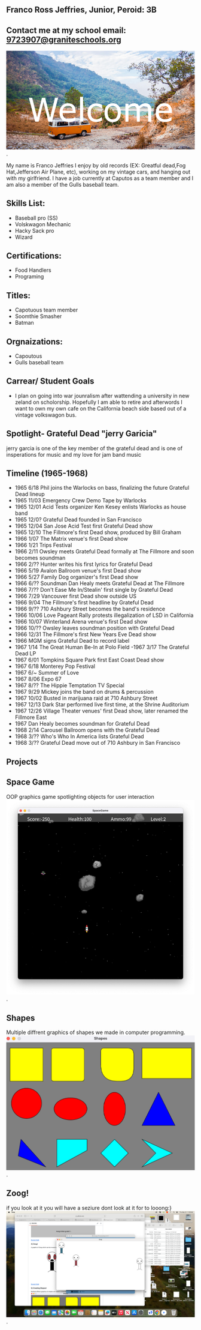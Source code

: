 ## Franco Ross Jeffries, Junior, Peroid: 3B
## Contact me at my school email: 9723907@graniteschools.org
![Image Alt](https://github.com/swisscheese1010/ecsportfolio/blob/c7b531b70b7208ec2cec3b75778e60162df3a3a1/images/welcome.png).

My name is Franco Jeffries I enjoy by old records (EX: Greatful dead,Fog Hat,Jefferson Air Plane, etc), working on my vintage cars, and hanging out with my girlfriend. I have a job currently at Caputos as a team member and I am also a member of the Gulls baseball team. 

## Skills List:
- Baseball pro (SS) 
- Volskwagon Mechanic 
- Hacky Sack pro
- Wizard
## Certifications: 
- Food Handlers
- Programing 
## Titles: 
- Capotuous team member 
- Soomthie Smasher 
- Batman 
## Orgnaizations: 
- Capoutous
- Gulls baseball team
## Carrear/ Student Goals 
- I plan on going into war jounralism after wattending a university in new  zeland on scholorship. Hopefully I am able to retire and afterwords I want to own my own cafe on the California beach side based out of a vintage volkswagon bus.
## Spotlight- Grateful Dead "jerry Garicia"
jerry garcia is one of the key member of the grateful dead and is one of insperations for music and my love for jam band music 
## Timeline (1965-1968)
- 1965	6/18	Phil joins the Warlocks on bass, finalizing the future Grateful Dead lineup
- 1965	11/03	Emergency Crew   Demo Tape by Warlocks
- 1965	12/01	Acid Tests organizer Ken Kesey enlists Warlocks as house band
- 1965	12/0?	Grateful Dead founded in San Francisco
- 1965	12/04	San Jose Acid Test first Grateful Dead show
- 1965	12/10	The Fillmore's first Dead show, produced by Bill Graham
- 1966	1/07	The Matrix venue's first Dead show
- 1966	1/21	Trips Festival
- 1966	2/11	Owsley meets Grateful Dead formally at The Fillmore and soon becomes soundman
- 1966	2/??	Hunter writes his first lyrics for Grateful Dead
- 1966	5/19	Avalon Ballroom venue's first Dead show
- 1966	5/27	Family Dog organizer's first Dead show
 - 1966	6/??	Soundman Dan Healy meets Grateful Dead at The Fillmore
- 1966	7/??	Don't Ease Me In/Stealin' first single by Grateful Dead
- 1966	7/29	Vancouver first Dead show outside US
- 1966	9/04	The Fillmore's first headline by Grateful Dead
- 1966	9/??	710 Ashbury Street becomes the band's residence
- 1966	10/06	Love Pageant Rally protests illegalization of LSD in California
- 1966	10/07	Winterland Arena venue's first Dead show
- 1966	10/??	Owsley leaves soundman position with Grateful Dead
- 1966	12/31	The Fillmore's first New Years Eve Dead show
- 1966		MGM signs Grateful Dead to record label
- 1967	1/14	The Great Human Be-In at Polo Field
 -1967	3/17	The Grateful Dead   LP
- 1967	6/01	Tompkins Square Park first East Coast Dead show
- 1967	6/18	Monterey Pop Festival
- 1967	6/~	Summer of Love
- 1967	8/06	Expo 67
- 1967	8/??	The Hippie Temptation   TV Special
- 1967	9/29	Mickey joins the band on drums & percussion
- 1967	10/02	Busted in marijuana raid at 710 Ashbury Street
- 1967	12/13	Dark Star performed live first time, at the Shrine Auditorium
- 1967	12/26	Village Theater venues' first Dead show, later renamed the Fillmore East
- 1967		Dan Healy becomes soundman for Grateful Dead
- 1968	2/14	Carousel Ballroom opens with the Grateful Dead
- 1968	3/??	Who's Who In America lists Grateful Dead
- 1968	3/??	Grateful Dead move out of 710 Ashbury in San Francisco

## Projects 
## Space Game 
OOP graphics game spotlighting objects for user interaction
![Image Alt](https://github.com/swisscheese1010/ecsportfolio/blob/main/images/Space.png).

## Shapes 
Multiple diffrent graphics of shapes we made in computer programming.
![Image Alt](https://github.com/swisscheese1010/ecsportfolio/blob/main/images/Shapes.png).

## Zoog!
if you look at it you will have a seziure dont look at it for to looong:}
![Image Alt](https://github.com/swisscheese1010/ecsportfolio/blob/main/images/zoog.png).
